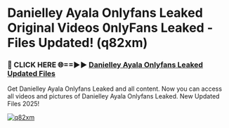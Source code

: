 # Danielley Ayala Onlyfans Leaked Original Videos 0nlyFans Leaked - Files Updated! (q82xm)

<h3>🔴 CLICK HERE 🌐==►► <a href="https://tinyurl.com/2jnfzry5" rel="nofollow">Danielley Ayala Onlyfans Leaked Updated Files</a></h3>

Get Danielley Ayala Onlyfans Leaked and all content. Now you can access all videos and pictures of Danielley Ayala Onlyfans Leaked. New Updated Files 2025!

[![q82xm](https://i.imgur.com/GyGTBgg.gif)](https://tinyurl.com/2jnfzry5)
